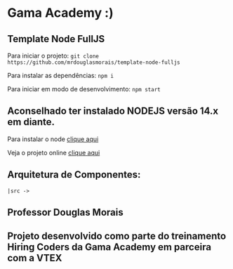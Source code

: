 # Gama Academy :)

## Template Node FullJS

Para iniciar o projeto:
`git clone https://github.com/mrdouglasmorais/template-node-fulljs`

Para instalar as dependências:
`npm i`

Para iniciar em modo de desenvolvimento:
`npm start`

## Aconselhado ter instalado NODEJS versão 14.x em diante.

Para instalar o node [clique aqui](https://nodejs.org/en/)

Veja o projeto online [clique aqui](https://template-node-fulljs-phi.vercel.app/)

## Arquitetura de Componentes:

`|src ->`

## Professor Douglas Morais

## Projeto desenvolvido como parte do treinamento Hiring Coders da Gama Academy em parceira com a VTEX
